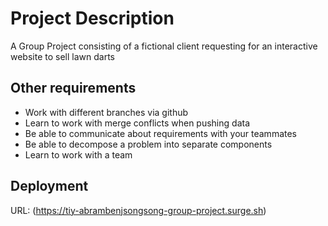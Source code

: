 # Project Description

A Group Project consisting of a fictional client requesting for an interactive website to sell lawn darts

## Other requirements
- Work with different branches via github
- Learn to work with merge conflicts when pushing data
- Be able to communicate about requirements with your teammates
- Be able to decompose a problem into separate components
- Learn to work with a team

## Deployment


URL: (https://tiy-abrambenjsongsong-group-project.surge.sh)
